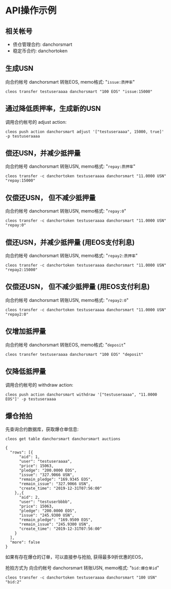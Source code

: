 # API操作示例

## 相关帐号

* 债仓管理合约: danchorsmart
* 稳定币合约: danchortoken

## 生成USN

向合约帐号 danchorsmart 转账EOS, memo格式:  "`issue:质押率`" 

```
cleos transfer testuseraaaa danchorsmart "100 EOS" "issue:15000"
```

## 通过降低质押率，生成新的USN

调用合约帐号的 adjust action: 

```
cleos push action danchorsmart adjust '["testuseraaaa", 15000, true]' -p testuseraaaa
```

## 偿还USN，并减少抵押量

向合约帐号 danchorsmart 转账USN, memo格式:  "`repay:质押率`" 

```
cleos transfer -c danchortoken testuseraaaa danchorsmart "11.0000 USN" "repay:15000"
```

## 仅偿还USN， 但不减少抵押量

向合约帐号 danchorsmart 转账USN, memo格式:  "`repay:0`" 

```
cleos transfer -c danchortoken testuseraaaa danchorsmart "11.0000 USN" "repay:0"
```

## 偿还USN，并减少抵押量 (用EOS支付利息)

向合约帐号 danchorsmart 转账USN, memo格式:  "`repay2:质押率`" 

```
cleos transfer -c danchortoken testuseraaaa danchorsmart "11.0000 USN" "repay2:15000"
```

## 仅偿还USN， 但不减少抵押量  (用EOS支付利息)

向合约帐号 danchorsmart 转账USN, memo格式:  "`repay2:0`" 

```
cleos transfer -c danchortoken testuseraaaa danchorsmart "11.0000 USN" "repay2:0"
```

## 仅增加抵押量

向合约帐号 danchorsmart 转账EOS, memo格式:  "`deposit`" 

```
cleos transfer testuseraaaa danchorsmart "100 EOS" "deposit"
```

## 仅降低抵押量

调用合约帐号的 withdraw action: 

```
cleos push action danchorsmart withdraw '["testuseraaaa", "11.0000 EOS"]' -p testuseraaaa
```

## 爆仓抢拍

先查询合约数据库，获取爆仓单信息:

```
cleos get table danchorsmart danchorsmart auctions

{
  "rows": [{
      "aid": 1,
      "user": "testuseraaaa",
      "price": 15063,
      "pledge": "200.0000 EOS",
      "issue": "327.9066 USN",
      "remain_pledge": "169.9345 EOS",
      "remain_issue": "327.9066 USN",
      "create_time": "2019-12-31T07:56:00"
    },,{
      "aid": 2,
      "user": "testuserbbbb",
      "price": 15063,
      "pledge": "200.0000 EOS",
      "issue": "245.9300 USN",
      "remain_pledge": "169.9509 EOS",
      "remain_issue": "245.9300 USN",
      "create_time": "2019-12-31T07:56:00"
    }
  ],
  "more": false
}
```

如果有存在爆仓的订单，可以直接参与抢拍, 获得最多9折优惠的EOS，

抢拍方式为 向合约帐号 danchorsmart 转账USN, memo格式:  "`bid:爆仓单id`" 

```
cleos transfer -c danchortoken testuseraaaa danchorsmart "100 USN" "bid:2"
```